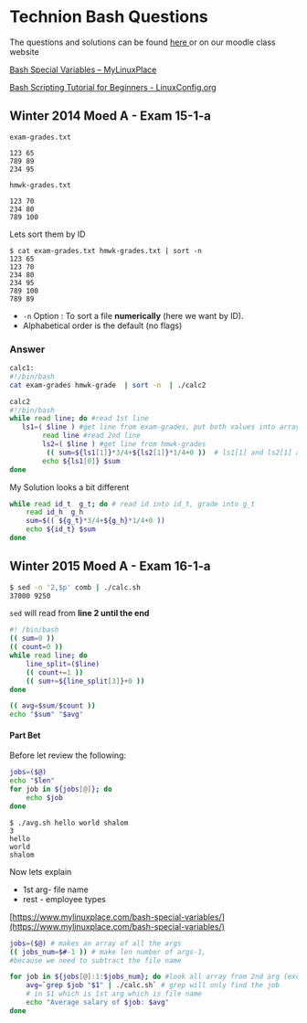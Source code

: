 # Technion Bash Questions

The questions and solutions can be found [here ](https://moodlearn.ariel.ac.il/mod/resource/view.php?id=1161055)or on  our moodle class website

[Bash Special Variables – MyLinuxPlace](https://www.mylinuxplace.com/bash-special-variables/)

[Bash Scripting Tutorial for Beginners - LinuxConfig.org](https://linuxconfig.org/bash-scripting-tutorial-for-beginners#h12-input-output-and-error-redirections)

## Winter 2014 Moed A - Exam 15-1-a

`exam-grades.txt`

```text
123 65
789 89
234 95
```

`hmwk-grades.txt`

```text
123 70
234 80
789 100
```

Lets sort them by ID

```text
$ cat exam-grades.txt hmwk-grades.txt | sort -n
123 65
123 70
234 80
234 95
789 100
789 89
```

* `-n` Option : To sort a file **numerically** \(here we want by ID\).
* Alphabetical order is the default \(no flags\)

### Answer

```bash
calc1:
#!/bin/bash
cat exam-grades hmwk-grade  | sort -n  | ./calc2
```

```bash
calc2
#!/bin/bash
while read line; do #read 1st line
   ls1=( $line ) #get line from exam-grades, put both values into array, ls-line split
        read line #read 2nd line
        ls2=( $line ) #get line from hmwk-grades
         (( sum=${ls1[1]}*3/4+${ls2[1]}*1/4+0 ))  # ls1[1] and ls2[1] are the grades
        echo ${ls1[0]} $sum
done
```

My Solution looks a bit different

```bash
while read id_t  g_t; do # read id into id_t, grade into g_t
    read id_h  g_h
    sum=$(( ${g_t}*3/4+${g_h}*1/4+0 ))
    echo ${id_t} $sum
done
```

## Winter 2015 Moed A - Exam 16-1-a

```bash
$ sed -n '2,$p' comb | ./calc.sh
37000 9250
```

`sed` will read from **line 2 until the end**

```bash
#! /bin/bash
(( sum=0 ))
(( count=0 ))
while read line; do
    line_split=($line)
    (( count+=1 ))
    (( sum+=${line_split[3]}+0 ))
done

(( avg=$sum/$count ))
echo "$sum" "$avg"
```

#### Part Bet

Before let review the following:

```bash
jobs=($@)
echo "$len"
for job in ${jobs[@]}; do
    echo $job
done
```

```text
$ ./avg.sh hello world shalom
3
hello
world
shalom
```

Now lets explain

* 1st arg- file name
* rest - employee types

[https://www.mylinuxplace.com/bash-special-variables/](https://www.mylinuxplace.com/bash-special-variables/)

```bash
jobs=($@) # makes an array of all the args
(( jobs_num=$#-1 )) # make len number of args-1,
#because we need to subtract the file name

for job in ${jobs[@]:1:$jobs_num}; do #look all array from 2nd arg (exclude filename) until last
    avg=`grep $job "$1" | ./calc.sh` # grep will only find the job
    # in $1 which is 1st arg which is file name 
    echo "Average salary of $job: $avg"
done
```

